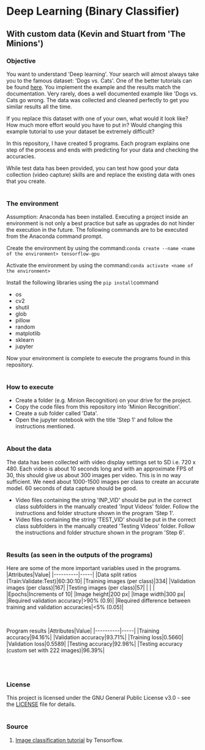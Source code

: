 # Deep Learning (Binary Classifier) 
## With custom data (Kevin and Stuart from 'The Minions')
### Objective
You want to understand 'Deep learning'. Your search will almost always take you to the famous dataset: 'Dogs vs. Cats'. One of the better tutorials can be found [here](https://www.tensorflow.org/tutorials/images/classification). You implement the example and the results match the documentation. Very rarely, does a well documented example like 'Dogs vs. Cats go wrong. The data was collected and cleaned perfectly to get you similar results all the time. 

If you replace this dataset with one of your own, what would it look like? How much more effort would you have to put in? Would changing this example tutorial to use your dataset be extremely difficult? 

In this repository, I have created 5 programs. Each program explains one step of the process and ends with predicting for your data and checking the accuracies. 

While test data has been provided, you can test how good your data collection (video capture) skills are and replace the existing data with ones that you create.
<br><br>
### The environment
Assumption: Anaconda has been installed.
Executing a project inside an environment is not only a best practice but safe as upgrades do not hinder the execution in the future. The following commands are to be executed from the Anaconda command prompt.

Create the environment by using the command:`conda create --name <name of the environment> tensorflow-gpu`
  
Activate the environment by using the command:`conda activate <name of the environment>`

Install the following libraries using the `pip install`command
 - os
 - cv2
 - shutil
 - glob
 - pillow
 - random
 - matplotlib
 - sklearn
 - jupyter
 
Now your environment is complete to execute the programs found in this repository.
<br><br> 
### How to execute
 - Create a folder (e.g. Minion Recognition) on your drive for the project. 
 - Copy the code files from this repository into 'Minion Recognition'.
 - Create a sub folder called 'Data'.
 - Open the jupyter notebook with the title 'Step 1' and follow the instructions mentioned.
<br><br>
### About the data
The data has been collected with video display settings set to SD i.e. 720 x 480. Each video is about 10 seconds long and with an approximate FPS of 30, this should give us about 300 images per video. This is in no way sufficient. We need about 1000-1500 images per class to create an accurate model. 60 seconds of data capture should be good. 
 
 - Video files containing the string 'INP_VID' should be put in the correct class subfolders in the manually created 'Input Videos' folder. Follow the instructions and folder structure shown in the program 'Step 1'.
 - Video files containing the string 'TEST_VID' should be put in the correct class subfolders in the manually created 'Testing Videos' folder. Follow the instructions and folder structure shown in the program 'Step 6'. 
<br><br> 
### Results (as seen in the outputs of the programs)
Here are some of the more important variables used in the programs. 
 |Attributes|Value|
 |----------|-----|
 |Data split ratios (Train:Validate:Test)|60:30:10|
 |Training images (per class)|334|
 |Validation images (per class)|167|
 |Testing images (per class)|57|
 | | |
 |Epochs|Increments of 10|
 |Image height|200 px|
 |Image width|300 px|
 |Required validation accuracy|>90% (0.9)|
 |Required difference between training and validation accuracies|<5% (0.05)|
 
<br>

Program results
 |Attributes|Value|
 |----------|-----|
 |Training accuracy|94.16%|
 |Validation accuracy|93.71%|
 |Training loss|0.5660|
 |Validation loss|0.5589|
 |Testing accuracy|92.98%|
 |Testing accuracy (custom set with 222 images)|96.39%|
 
<br><br>
### License
This project is licensed under the GNU General Public License v3.0 - see the [LICENSE](LICENSE) file for details.
<br><br>
### Source
1. [Image classification tutorial](https://www.tensorflow.org/tutorials/images/classification) by Tensorflow.
